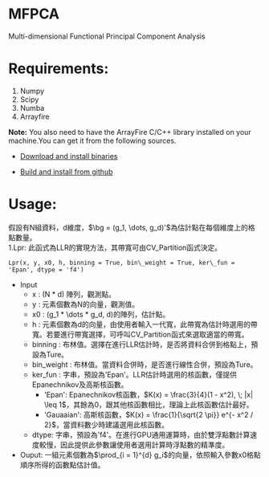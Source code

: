 # MFPCA
Multi-dimensional Functional Principal Component Analysis

# Requirements:
1. Numpy
2. Scipy
3. Numba
4. Arrayfire  

**Note:** You also need to have the ArrayFire C/C++ library installed on your machine.You can get it from the following sources.  

* [Download and install binaries](https://arrayfire.com/download-splash/?redirect\_to=/download)  

* [Build and install from github](https://github.com/arrayfire/arrayfire)  

# Usage:
假設有N組資料，d維度，$\bg = (g_1, \dots, g_d)'$為估計點在每個維度上的格點數量。  
1.Lpr: 此函式為LLR的實現方法，其帶寬可由CV\_Partition函式決定。

    Lpr(x, y, x0, h, binning = True, bin\_weight = True, ker\_fun = 'Epan', dtype = 'f4')

* Input
    * x : (N * d) 陣列，觀測點。
    * y : 元素個數為N的向量，觀測值。
    * x0 : (g_1 * \dots * g_d, d)的陣列，估計點。
    * h : 元素個數為d的向量，由使用者輸入一代寬，此帶寬為估計時選用的帶寬。若要進行帶寬選擇，可呼叫CV\_Partition函式來選取適當的帶寬。
    * binning : 布林值。選擇在進行LLR估計時，是否將資料合併到格點上，預設為Ture。
    * bin\_weight : 布林值。當資料合併時，是否進行線性合併，預設為Ture。
    * ker\_fun : 字串，預設為'Epan'。LLR估計時選用的核函數，僅提供Epanechnikov及高斯核函數。
        * 'Epan': Epanechnikov核函數，$K(x) = \frac{3}{4}(1 - x^2), \; |x| \leq 1$，其餘為0，跟其他核函數相比，理論上此核函數估計最好。
        * 'Gauaaian': 高斯核函數，$K(x) = \frac{1}{\sqrt{2 \pi}} e^{- x^2 / 2}$，當資料數少時建議選用此核函數。
    * dtype: 字串，預設為'f4'。在進行GPU通用運算時，由於雙浮點數計算速度較慢，因此提供此參數讓使用者選用計算時浮點數的精準度。
* Ouput: 一組元素個數為$\prod_{i = 1}^{d} g_i$的向量，依照輸入參數x0格點順序所得的函數點估計值。

